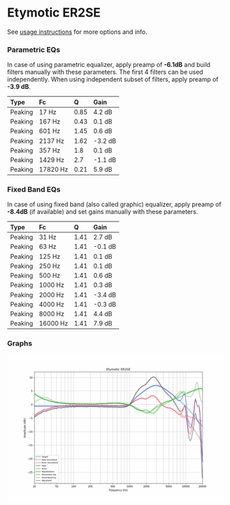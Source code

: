 # Etymotic ER2SE
See [usage instructions](https://github.com/jaakkopasanen/AutoEq#usage) for more options and info.

### Parametric EQs
In case of using parametric equalizer, apply preamp of **-6.1dB** and build filters manually
with these parameters. The first 4 filters can be used independently.
When using independent subset of filters, apply preamp of **-3.9 dB**.

| Type    | Fc       |    Q | Gain    |
|:--------|:---------|:-----|:--------|
| Peaking | 17 Hz    | 0.85 | 4.2 dB  |
| Peaking | 167 Hz   | 0.43 | 0.1 dB  |
| Peaking | 601 Hz   | 1.45 | 0.6 dB  |
| Peaking | 2137 Hz  | 1.62 | -3.2 dB |
| Peaking | 357 Hz   | 1.8  | 0.1 dB  |
| Peaking | 1429 Hz  | 2.7  | -1.1 dB |
| Peaking | 17820 Hz | 0.21 | 5.9 dB  |

### Fixed Band EQs
In case of using fixed band (also called graphic) equalizer, apply preamp of **-8.4dB**
(if available) and set gains manually with these parameters.

| Type    | Fc       |    Q | Gain    |
|:--------|:---------|:-----|:--------|
| Peaking | 31 Hz    | 1.41 | 2.7 dB  |
| Peaking | 63 Hz    | 1.41 | -0.1 dB |
| Peaking | 125 Hz   | 1.41 | 0.1 dB  |
| Peaking | 250 Hz   | 1.41 | 0.1 dB  |
| Peaking | 500 Hz   | 1.41 | 0.6 dB  |
| Peaking | 1000 Hz  | 1.41 | 0.3 dB  |
| Peaking | 2000 Hz  | 1.41 | -3.4 dB |
| Peaking | 4000 Hz  | 1.41 | -0.3 dB |
| Peaking | 8000 Hz  | 1.41 | 4.4 dB  |
| Peaking | 16000 Hz | 1.41 | 7.9 dB  |

### Graphs
![](./Etymotic%20ER2SE.png)